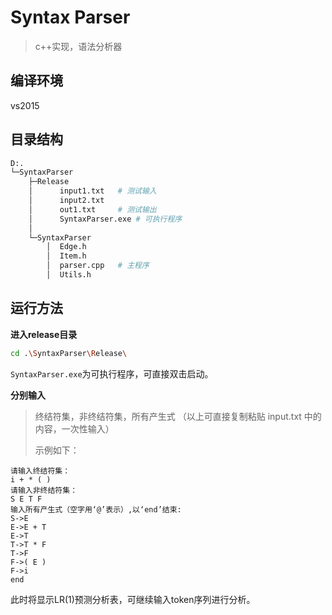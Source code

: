 # Syntax Parser

> c++实现，语法分析器

## 编译环境

vs2015

## 目录结构

```sh
D:.
└─SyntaxParser
    ├─Release
    │      input1.txt	# 测试输入
    │      input2.txt
    │      out1.txt		# 测试输出
    │      SyntaxParser.exe	# 可执行程序
    │
    └─SyntaxParser
        │  Edge.h
        │  Item.h
        │  parser.cpp	# 主程序
        │  Utils.h
```

## 运行方法

**进入release目录**

```sh
cd .\SyntaxParser\Release\
```

`SyntaxParser.exe`为可执行程序，可直接双击启动。

**分别输入**

> 终结符集，非终结符集，所有产生式
> （以上可直接复制粘贴 input.txt 中的内容，一次性输入）
>
> 示例如下：

```
请输入终结符集：
i + * ( )
请输入非终结符集：
S E T F
输入所有产生式（空字用‘@’表示）,以‘end’结束:
S->E
E->E + T
E->T
T->T * F
T->F
F->( E )
F->i
end
```

此时将显示LR(1)预测分析表，可继续输入token序列进行分析。